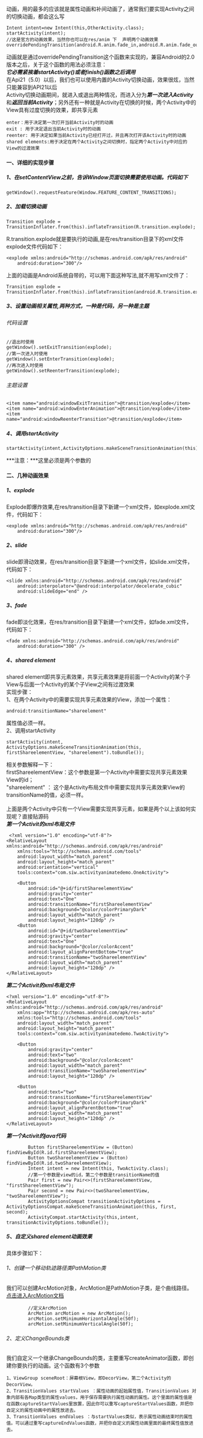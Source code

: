 动画，用的最多的应该就是属性动画和补间动画了，通常我们要实现Activity之间的切换动画，都会这么写<br>
```
Intent intent=new Intent(this,OtherActivity.class);
startActivity(intent);
//这是官方的动画效果，当然你也可以在res/anim 下  声明两个动画效果
overridePendingTransition(android.R.anim.fade_in,android.R.anim.fade_out);
```
动画就是通过overridePendingTransition这个函数来实现的，兼容Android的2.0版本之后，关于这个函数的用法必须注意：<br>
***它必需紧挨着startActivity()或者finish()函数之后调用***
<br>
在Api21（5.0）以后，我们也可以使用内置的Activity切换动画，效果很炫，当然只能兼容到API21以后<br>
Activity切换动画期间，就进入或退出两种情况，而进入分为***第一次进入Activity***和***返回当前Activity***；另外还有一种就是Activity在切换的时候，两个Activity中的View具有过度切换的效果，即共享元素<br>
```
enter：用于决定第一次打开当前Activity时的动画 
exit : 用于决定退出当前Activity时的动画 
reenter: 用于决定如果当前Activity已经打开过，并且再次打开该Activity时的动画 
shared elements:用于决定在两个Activity之间切换时，指定两个Activity中对应的View的过渡效果
```
#### 一、详细的实现步骤
##### 1、在setContentView之前，告诉Window页面切换需要使用动画。代码如下
```
getWindow().requestFeature(Window.FEATURE_CONTENT_TRANSITIONS);
```
##### 2、加载切换动画
```
Transition explode = TransitionInflater.from(this).inflateTransition(R.transition.explode);
```
R.transition.explode就是要执行的动画,是在res/transition目录下的xml文件explode文件代码如下：
```
<explode xmlns:android="http://schemas.android.com/apk/res/android"
    android:duration="300"/>
```
上面的动画是Android系统自带的，可以用下面这种写法,就不用写xml文件了：<br>
```
Transition explode = TransitionInflater.from(this).inflateTransition(android.R.transition.explode);
```
##### 3、设置动画相关属性,两种方式，一种是代码，另一种是主题
###### 代码设置
```
//退出时使用
getWindow().setExitTransition(explode);
//第一次进入时使用
getWindow().setEnterTransition(explode);
//再次进入时使用
getWindow().setReenterTransition(explode);
```
###### 主题设置
```
<item name="android:windowExitTransition">@transition/explode</item>
<item name="android:windowEnterAnimation">@transition/explode</item>
<item name="android:windowReenterTransition">@transition/explode</item>
```
##### 4、调用startActivity
```
startActivity(intent,ActivityOptions.makeSceneTransitionAnimation(this).toBundle());
```
***注意：***这里必须是两个参数的

#### 二、几种动画效果
##### 1、explode
Explode即爆炸效果,在res/transition目录下新建一个xml文件，如explode.xml文件，代码如下：<br>
```
<explode xmlns:android="http://schemas.android.com/apk/res/android"
    android:duration="300"/>
```
##### 2、slide
slide即滑动效果，在res/transition目录下新建一个xml文件，如slide.xml文件，代码如下：<br>
```
<slide xmlns:android="http://schemas.android.com/apk/res/android"
    android:interpolator="@android:interpolator/decelerate_cubic"
    android:slideEdge="end" />
```
##### 3、fade
fade即淡化效果，在res/transition目录下新建一个xml文件，如fade.xml文件，代码如下：<br>
```
<fade xmlns:android="http://schemas.android.com/apk/res/android"
    android:duration="300" />
```
##### 4、shared element
shared element即共享元素效果，共享元素效果是将前面一个Activity的某个子View与后面一个Activity的某个子View之间有过渡效果<br>
实现步骤：<br>
1、在两个Activity中的需要实现共享元素效果的View，添加一个属性：
```
android:transitionName="shareelement"
```
属性值必须一样。<br>
2、调用startActivity
```
startActivity(intent, ActivityOptions.makeSceneTransitionAnimation(this, firstShareelementView, "shareelement").toBundle());
```
相关参数解释一下：<br>
firstShareelementView：这个参数是第一个Activity中需要实现共享元素效果View的id；<br>
"shareelement" ： 这个是Activity布局文件中需要实现共享元素效果View的transitionName的值，必须一样。<br>
<br>
上面是两个Activity中只有一个View需要实现共享元素，如果是两个以上该如何实现呢？直接贴源码<br>
***第一个Activit的xml布局文件***<br>
```
 <?xml version="1.0" encoding="utf-8"?>
<RelativeLayout xmlns:android="http://schemas.android.com/apk/res/android"
    xmlns:tools="http://schemas.android.com/tools"
    android:layout_width="match_parent"
    android:layout_height="match_parent"
    android:orientation="vertical"
    tools:context="com.siw.activityanimatedemo.OneActivity">

    <Button
        android:id="@+id/firstShareelementView"
        android:gravity="center"
        android:text="One"
        android:transitionName="firstShareelementView"
        android:background="@color/colorPrimaryDark"
        android:layout_width="match_parent"
        android:layout_height="120dp" />
    <Button
        android:id="@+id/twoShareelementView"
        android:gravity="center"
        android:text="One"
        android:background="@color/colorAccent"
        android:layout_alignParentBottom="true"
        android:transitionName="twoShareelementView"
        android:layout_width="match_parent"
        android:layout_height="120dp" />
</RelativeLayout>

```
***第二个Activit的xml布局文件***<br>
```
<?xml version="1.0" encoding="utf-8"?>
<RelativeLayout xmlns:android="http://schemas.android.com/apk/res/android"
    xmlns:app="http://schemas.android.com/apk/res-auto"
    xmlns:tools="http://schemas.android.com/tools"
    android:layout_width="match_parent"
    android:layout_height="match_parent"
    tools:context="com.siw.activityanimatedemo.TwoActivity">

    <Button
        android:gravity="center"
        android:text="two"
        android:background="@color/colorAccent"
        android:layout_width="match_parent"
        android:transitionName="twoShareelementView"
        android:layout_height="120dp" />

    <Button
        android:text="two"
        android:transitionName="firstShareelementView"
        android:background="@color/colorPrimaryDark"
        android:layout_alignParentBottom="true"
        android:layout_width="match_parent"
        android:layout_height="120dp" />
</RelativeLayout>

```
***第一个Activit的java代码***<br>
```
        Button firstShareelementView = (Button) findViewById(R.id.firstShareelementView);
        Button twoShareelementView = (Button) findViewById(R.id.twoShareelementView);
        Intent intent = new Intent(this, TwoActivity.class);
        //第一个参数是view的id，第二个参数是transitionName的值
        Pair first = new Pair<>(firstShareelementView, "firstShareelementView");
        Pair second = new Pair<>(twoShareelementView, "twoShareelementView");
        ActivityOptionsCompat transitionActivityOptions = ActivityOptionsCompat.makeSceneTransitionAnimation(this, first, second);
        ActivityCompat.startActivity(this,intent, transitionActivityOptions.toBundle());
```
##### 5、自定义shared element动画效果
具体步骤如下：<br>
###### 1、创建一个移动轨迹路径类PathMotion类
我们可以创建ArcMotion对象，ArcMotion是PathMotion子类，是个曲线路径。<br>
[点击进入ArcMotion文档](https://developer.android.com/reference/android/transition/ArcMotion.html) <br>
```
        //定义ArcMotion
        ArcMotion arcMotion = new ArcMotion();
        arcMotion.setMinimumHorizontalAngle(50f);
        arcMotion.setMinimumVerticalAngle(50f);
```
######  2、定义ChangeBounds类
我们自定义一个继承ChangeBounds的类，主要重写createAnimator函数，即创建你要执行的动画。这个函数有3个参数
```
1、ViewGroup sceneRoot：屏幕根View，即DecorView，第二个Activity的DecorView。 
2、TransitionValues startValues ：属性动画的起始属性值，TransitionValues 对象内部有各Map类型的属性values，用于保存需要执行属性动画的属性。这个里面的属性值是在函数captureStartValues里放置，因此你可以重写captureStartValues函数，并把你自定义的属性动画中的属性放进去。 
3、TransitionValues endValues ：与startValues类似，表示属性动画结束时的属性值。可以通过重写captureEndValues函数，并把你自定义的属性动画里面的最终属性值放进去。
```




